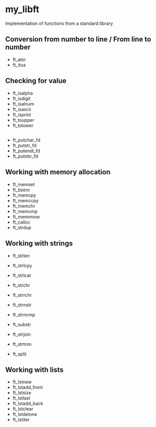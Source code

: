 # my_libft
Implementation of functions from a standard library

## Conversion from number to line / From line to number
- ft_atoi
- ft_itoa

## Checking for value
- ft_isalpha
- ft_isdigit
- ft_isalnum
- ft_isascii
- ft_isprint
- ft_toupper
- ft_tolower

##
- ft_putchar_fd
- ft_putstr_fd
- ft_putendl_fd
- ft_putnbr_fd

## Working with memory allocation
- ft_memset
- ft_bzero
- ft_memcpy
- ft_memccpy
- ft_memchr
- ft_memcmp
- ft_memmove
- ft_calloc
- ft_strdup

## Working with strings
- ft_strlen
- ft_strlcpy
- ft_strlcat
- ft_strchr
- ft_strrchr
- ft_strnstr
- ft_strncmp

- ft_substr
- ft_strjoin
- ft_strtrim
- ft_split

## Working with lists
- ft_lstnew
- ft_lstadd_front
- ft_lstsize
- ft_lstlast
- ft_lstadd_back
- ft_lstclear
- ft_lstdelone
- ft_lstiter
